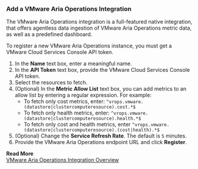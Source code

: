 ### Add a VMware Aria Operations Integration

The VMware Aria Operations integration is a full-featured native integration, that offers agentless data ingestion of VMware Aria Operations metric data, as well as a predefined dashboard.

To register a new VMware Aria Operations instance, you must get a VMware Cloud Services Console API token. 

1. In the **Name** text box, enter a meaningful name.
2. In the **API Token** text box, provide the VMware Cloud Services Console API token.
3. Select the resources to fetch.
4. (Optional) In the **Metric Allow List** text box, you can add metrics to an allow list by entering a regular expression. For example:
   * To fetch only cost metrics, enter: <code>^vrops.vmware.(datastore|clustercomputeresource).cost.*$</code>
   * To fetch only health metrics, enter: <code>^vrops.vmware.(datastore|clustercomputeresource).health.*$</code>
   * To fetch only cost and health metrics, enter <code>^vrops.vmware.(datastore|clustercomputeresource).(cost|health).*$</code>
5. (Optional) Change the **Service Refresh Rate**. The default is `5` minutes.
6. Provide the VMware Aria Operations endpoint URL and click **Register**.

**Read More**<br/>
  [VMware Aria Operations Integration Overview](https://docs.wavefront.com/integrations_vrops.html)
